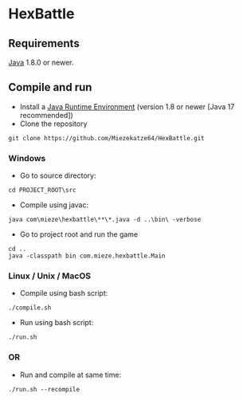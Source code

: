 # HexBattle

## Requirements
[Java](https://www.oracle.com/java/technologies/) 1.8.0 or newer.

## Compile and run
- Install a [Java Runtime Environment](https://www.oracle.com/java/technologies/downloads/) (version 1.8 or newer [Java 17 recommended])
- Clone the repository
```
git clone https://github.com/Miezekatze64/HexBattle.git
```

### Windows
- Go to source directory:
```
cd PROJECT_ROOT\src
```

- Compile using javac:
```
java com\mieze\hexbattle\**\*.java -d ..\bin\ -verbose
```

- Go to project root and run the game
```
cd ..
java -classpath bin com.mieze.hexbattle.Main
```

### Linux / Unix / MacOS
- Compile using bash script:
```
./compile.sh
```

- Run using bash script:
```
./run.sh
```

### OR
- Run and compile at same time:
```
./run.sh --recompile
```

